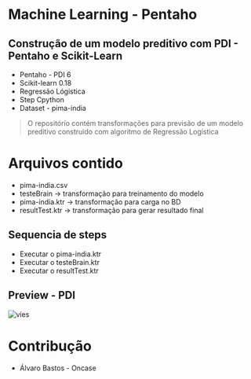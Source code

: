# Machine Learning - Pentaho 

## Construção de um modelo preditivo com PDI - Pentaho e Scikit-Learn


* Pentaho - PDI 6
* Scikit-learn 0.18
* Regressão Lógistica
* Step Cpython
* Dataset - pima-india

> O repositório contém transformações para previsão de um modelo preditivo construido com algoritmo de Regressão Logística

# Arquivos contido

* pima-india.csv
* testeBrain -> transformação para treinamento do modelo
* pima-india.ktr -> transformação para carga no BD
* resultTest.ktr -> transformação para gerar resultado final

## Sequencia de steps

* Executar o pima-india.ktr
* Executar o testeBrain.ktr
* Executar o resultTest.ktr


## Preview - PDI

  ![vies](https://uploaddeimagens.com.br/images/000/846/240/full/resultado.png?1487984990)


# Contribução

* Álvaro Bastos - Oncase 
 
